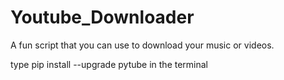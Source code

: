# Youtube_Downloader
A fun script that you can use to download your music or videos.

type pip install --upgrade pytube in the terminal

